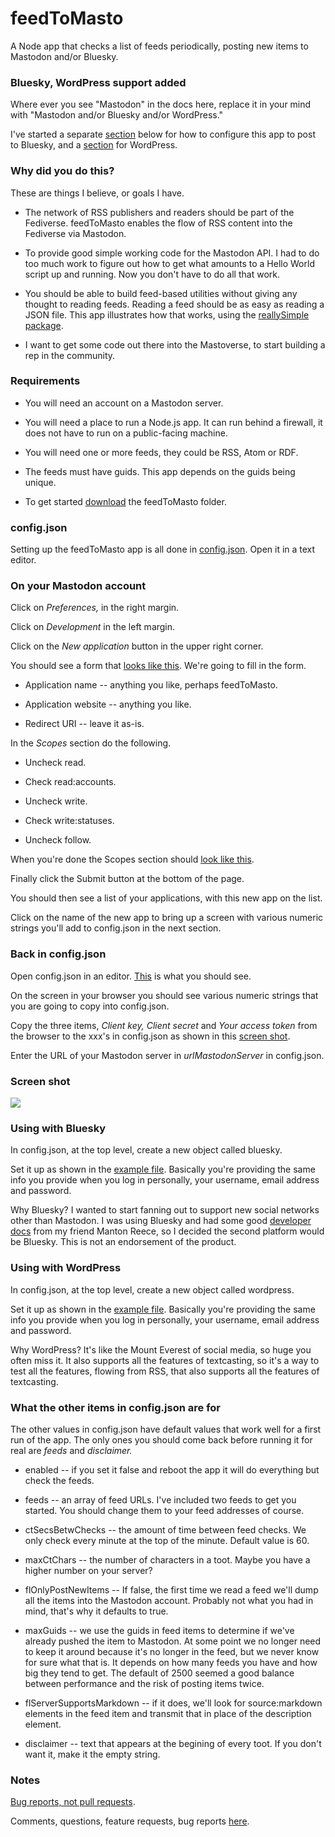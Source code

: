 # feedToMasto

A Node app that checks a list of feeds periodically, posting new items to Mastodon and/or Bluesky.

### Bluesky, WordPress support added

Where ever you see "Mastodon" in the docs here, replace it in your mind with "Mastodon and/or Bluesky and/or WordPress."

I've started a separate <a href="https://github.com/scripting/feedToMasto#using-with-bluesky">section</a> below for how to configure this app to post to Bluesky, and a <a href="https://github.com/scripting/feedToMasto#using-with-wordpress">section</a> for WordPress.

### Why did you do this?

These are things I believe, or goals I have.

* The network of RSS publishers and readers should be part of the Fediverse. feedToMasto enables the flow of RSS content into the Fediverse via Mastodon.

* To provide good simple working code for the Mastodon API. I had to do too much work to figure out how to get what amounts to a Hello World script up and running. Now you don't have to do all that work. 

* You should be able to build feed-based utilities without giving any thought to reading feeds. Reading a feed should be as easy as reading a JSON file. This app illustrates how that works, using the <a href="https://github.com/scripting/reallysimple">reallySimple package</a>. 

* I want to get some code out there into the Mastoverse, to start building a rep in the community. 

### Requirements

* You will need an account on a Mastodon server. 

* You will need a place to run a Node.js app. It can run behind a firewall, it does not have to run on a public-facing machine. 

* You will need one or more feeds, they could be RSS, Atom or RDF. 

* The feeds must have guids. This app depends on the guids being unique. 

* To get started <a href="https://github.com/scripting/feedToMasto/archive/refs/heads/main.zip">download</a> the feedToMasto folder. 

### config.json

Setting up the feedToMasto app is all done in <a href="https://github.com/scripting/feedToMasto/blob/main/config.json">config.json</a>. Open it in a text editor.

### On your Mastodon account

Click on <i>Preferences,</i> in the right margin.

Click on <i>Development</i> in the left margin.

Click on the <i>New application</i> button in the upper right corner. 

You should see a form that <a href="http://scripting.com/images/2022/12/01/newApplicationScreen.png">looks like this</a>. We're going to fill in the form. 

* Application name -- anything you like, perhaps feedToMasto.

* Application website -- anything you like.

* Redirect URI -- leave it as-is.

In the <i>Scopes</i> section do the following.

* Uncheck read.

* Check read:accounts.

* Uncheck write.

* Check write:statuses.

* Uncheck follow.

When you're done the Scopes section should <a href="http://scripting.com/images/2022/12/01/checkboxesScreen.png">look like this</a>. 

Finally click the Submit button at the bottom of the page. 

You should then see a list of your applications, with this new app on the list.

Click on the name of the new app to bring up a screen with various numeric strings you'll add to config.json in the next section.

### Back in config.json

Open config.json in an editor. <a href="http://scripting.com/images/2022/12/01/configJsonScreen.png">This</a> is what you should see. 

On the screen in your browser you should see various numeric strings that you are going to copy into config.json.

Copy the three items, <i>Client key,</i> <i>Client secret</i> and <i>Your access token</i> from the browser to the xxx's in config.json as shown in this <a href="http://scripting.com/images/2022/12/01/copyFromWebToConfig.png">screen shot</a>. 

Enter the URL of your Mastodon server in <i>urlMastodonServer</i> in config.json.

### Screen shot

<img src="http://scripting.com/images/2022/12/01/arrowsOnMasto.png">

### Using with Bluesky

In config.json, at the top level, create a new object called bluesky.

Set it up as shown in the <a href="https://github.com/scripting/feedToMasto/blob/main/config.json">example file</a>. Basically you're providing the same info you provide when you log in personally, your username, email address and password. 

Why Bluesky? I wanted to start fanning out to support new social networks other than Mastodon. I was using Bluesky and had some good <a href="https://www.manton.org/2023/04/29/getting-started-with.html">developer docs</a> from my friend Manton Reece, so I decided the second platform would be Bluesky. This is not an endorsement of the product. 

### Using with WordPress

In config.json, at the top level, create a new object called wordpress.

Set it up as shown in the <a href="https://github.com/scripting/feedToMasto/blob/main/config.json">example file</a>. Basically you're providing the same info you provide when you log in personally, your username, email address and password. 

Why WordPress? It's like the Mount Everest of social media, so huge you often miss it. It also supports all the features of textcasting, so it's a way to test all the features, flowing from RSS, that also supports all the features of textcasting. 

### What the other items in config.json are for

The other values in config.json have default values that work well for a first run of the app. The only ones you should come back before running it for real are <i>feeds</i> and <i>disclaimer. </i>

* enabled -- if you set it false and reboot the app it will do everything but check the feeds. 

* feeds -- an array of feed URLs. I've included two feeds to get you started. You should change them to your feed addresses of course. 

* ctSecsBetwChecks -- the amount of time between feed checks. We only check every minute at the top of the minute. Default value is 60.

* maxCtChars -- the number of characters in a toot. Maybe you have a higher number on your server?

* flOnlyPostNewItems -- If false, the first time we read a feed we'll dump all the items into the Mastodon account. Probably not what you had in mind, that's why it defaults to true. 

* maxGuids -- we use the guids in feed items to determine if we've already pushed the item to Mastodon. At some point we no longer need to keep it around because it's no longer in the feed, but we never know for sure what that is. It depends on how many feeds you have and how big they tend to get. The default of 2500 seemed a good balance between performance and the risk of posting items twice.

* flServerSupportsMarkdown -- if it does, we'll look for source:markdown elements in the feed item and transmit that in place of the description element.

* disclaimer -- text that appears at the begining of every toot. If you don't want it, make it the empty string.

### Notes

<a href="http://scripting.com/2020/05/26/194558.html?title=bugReportsNotPullRequests">Bug reports, not pull requests</a>. 

Comments, questions, feature requests, bug reports <a href="https://github.com/scripting/feedToMasto/issues">here</a>. 

